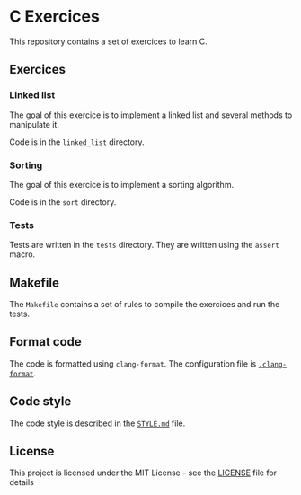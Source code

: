 # C Exercices

This repository contains a set of exercices to learn C. 

## Exercices

### Linked list

The goal of this exercice is to implement a linked list and several methods to manipulate it.

Code is in the `linked_list` directory.

### Sorting

The goal of this exercice is to implement a sorting algorithm.

Code is in the `sort` directory.

### Tests

Tests are written in the `tests` directory. They are written using the `assert` macro.

## Makefile 

The `Makefile` contains a set of rules to compile the exercices and run the tests.

## Format code

The code is formatted using `clang-format`. The configuration file is [`.clang-format`](.clang-format).

## Code style

The code style is described in the [`STYLE.md`](STYLE.md) file.

## License

This project is licensed under the MIT License - see the [LICENSE](LICENSE) file for details
